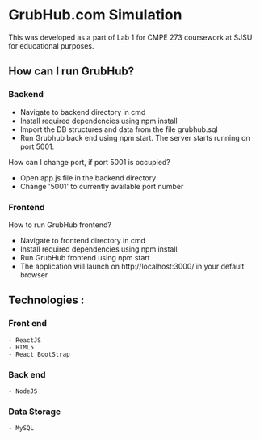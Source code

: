 # GrubHub.com Simulation
This was developed as a part of Lab 1 for CMPE 273 coursework at SJSU for educational purposes.

## How can I run GrubHub?
### Backend
  - Navigate to backend directory in cmd
  - Install required dependencies using npm install
  - Import the DB structures and data from the file grubhub.sql
  - Run Grubhub back end using npm start. The server starts running on port 5001.

How can I change port, if port 5001 is occupied?
  - Open app.js file in the backend directory
  - Change '5001' to currently available port number
  
### Frontend   

How to run GrubHub frontend?
  - Navigate to frontend directory in cmd
  - Install required dependencies using npm install
  - Run GrubHub frontend using npm start
  - The application will launch on http://localhost:3000/ in your default browser

## Technologies : 

  ### Front end 
    - ReactJS
    - HTML5
    - React BootStrap

  ### Back end 
    - NodeJS

  ### Data Storage
    - MySQL
